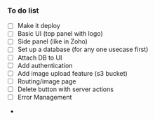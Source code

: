 ### To do list

- [ ] Make it deploy
- [ ] Basic UI (top panel with logo)
- [ ] Side panel (like in Zoho)
- [ ] Set up a database (for any one usecase first)
- [ ] Attach DB to UI
- [ ] Add authentication
- [ ] Add image upload feature (s3 bucket)
- [ ] Routing/image page
- [ ] Delete button with server actions
- [ ] Error Management

-
